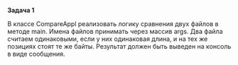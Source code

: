 **Задача 1**

В классе CompareAppl реализовать логику сравнения двух файлов в методе main. Имена файлов принимать через массив args. Два файла считаем одинаковыми, если у них одинаковая длина, и на тех же позициях стоят те же байты. Результат должен быть выведен на консоль в виде сообщения.   <br/>